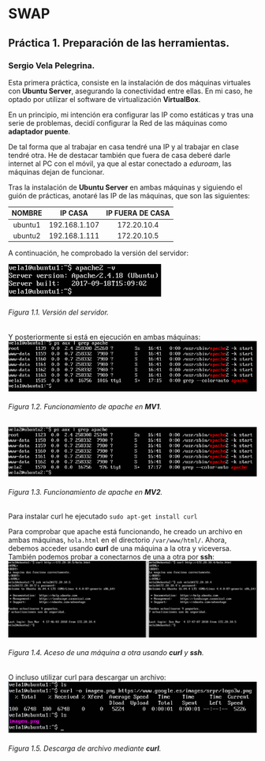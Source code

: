 # SWAP
## Práctica 1. Preparación de las herramientas.
### Sergio Vela Pelegrina.
Esta primera práctica, consiste en la instalación de dos máquinas virtuales con **Ubuntu Server**, asegurando la conectividad entre ellas.
En mi caso, he optado por utilizar el software de virtualización **VirtualBox**.

En un principio, mi intención era configurar las IP como estáticas y tras una serie de problemas, decidí configurar la Red de las máquinas como **adaptador puente**.

De tal forma que al trabajar en casa tendré una IP y al trabajar en clase tendré otra.
He de destacar también que fuera de casa deberé darle internet al PC con el móvil, ya que al estar conectado a *eduroam*, las máquinas dejan de funcionar.

Tras la instalación de **Ubuntu Server** en ambas máquinas y siguiendo el guión de prácticas, anotaré las IP de las máquinas, que son las siguientes:

| NOMBRE |   IP CASA   | IP FUERA DE CASA |
|:------:|:-----------:|:----------------:|
|ubuntu1 |192.168.1.107|172.20.10.4       |
|ubuntu2 |192.168.1.111|172.20.10.5       |

A continuación, he comprobado la versión del servidor:

![version_servidor](https://github.com/sergiovp/SWAP/blob/master/Pr%C3%A1cticas/Pr%C3%A1ctica%201/version_servidor.png) 
###### *Figura 1.1.* Versión del servidor.

Y posteriormente si está en ejecución en ambas máquinas:
![ejecucion_apache_m1](https://github.com/sergiovp/SWAP/blob/master/Pr%C3%A1cticas/Pr%C3%A1ctica%201/apache_ejecucion_m1.png)
###### *Figura 1.2.* Funcionamiento de apache en **MV1**.

![ejecucion_apache_m2](https://github.com/sergiovp/SWAP/blob/master/Pr%C3%A1cticas/Pr%C3%A1ctica%201/apache_ejecucion_m2.png)
###### *Figura 1.3.* Funcionamiento de apache en **MV2**.

Para instalar curl he ejecutado
`sudo apt-get install curl`

Para comprobar que apache está funcionando, he creado un archivo en ambas máquinas, `hola.html` en el directorio `/var/www/html/`.
Ahora, debemos acceder usando **curl** de una máquina a la otra y viceversa. También podemos probar a conectarnos de una a otra por **ssh**:
![curl_ssh](https://github.com/sergiovp/SWAP/blob/master/Pr%C3%A1cticas/Pr%C3%A1ctica%201/curl_y_ssh.png)
###### *Figura 1.4.* Aceso de una máquina a otra usando **curl** y **ssh**.


O incluso utilizar curl para descargar un archivo:
![curl_descarga](https://github.com/sergiovp/SWAP/blob/master/Pr%C3%A1cticas/Pr%C3%A1ctica%201/curl_imagen.png)
###### *Figura 1.5.* Descarga de archivo mediante **curl**.

